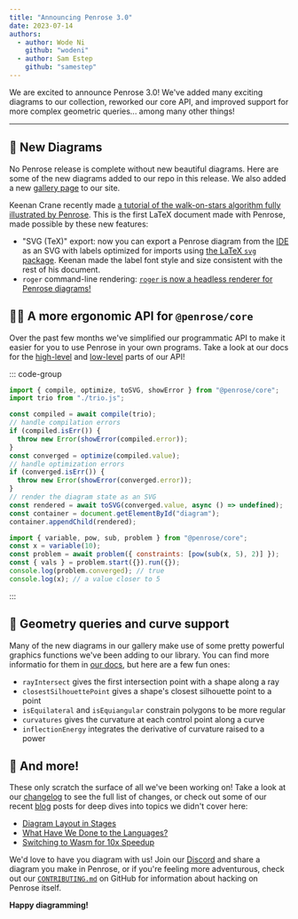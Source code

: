 ```yaml
---
title: "Announcing Penrose 3.0"
date: 2023-07-14
authors:
  - author: Wode Ni
    github: "wodeni"
  - author: Sam Estep
    github: "samestep"
---
```


<script setup>
import Author from "../.vitepress/theme/Author.vue";
import registry from "@penrose/examples/dist/registry.js";
import Gallery from '../src/components/GalleryWrapper.vue'
import {useData} from "vitepress"
const examples = ["spectral-graphs/examples/hypercube", "spectral-graphs/examples/hexagonal-lattice", "timeline/penrose", "walk-on-spheres/SignedAngleOutside"]
const trios = [...registry.entries()]
  .filter(([id]) => examples.includes(id))
  .map(([id]) => id);
</script>

<BlogMeta />

We are excited to announce Penrose 3.0! We've added many exciting diagrams to
our collection, reworked our core API, and improved support for more complex
geometric queries... among many other things!

---

## 🎨 New Diagrams

No Penrose release is complete without new beautiful diagrams. Here are some of
the new diagrams added to our repo in this release. We also added a new [gallery
page][] to our site.

<Gallery :trios="trios" />

Keenan Crane recently made [a tutorial of the walk-on-stars algorithm fully
illustrated by Penrose][wost]. This is the first LaTeX document made with
Penrose, made possible by these new features:

- "SVG (TeX)" export: now you can export a Penrose diagram from the [IDE][] as
  an SVG with labels optimized for imports using [the LaTeX `svg`
  package][tex-svg]. Keenan made the label font style and size consistent with
  the rest of his document.
- `roger` command-line rendering: [`roger` is now a headless renderer for Penrose
  diagrams!][roger pr]

## 👩‍💻 A more ergonomic API for `@penrose/core`

Over the past few months we've simplified our programmatic API to make it easier
for you to use Penrose in your own programs. Take a look at our docs for the
[high-level][language api] and [low-level][optimization api] parts of our API!

::: code-group

```javascript [highlevel.js]
import { compile, optimize, toSVG, showError } from "@penrose/core";
import trio from "./trio.js";

const compiled = await compile(trio);
// handle compilation errors
if (compiled.isErr()) {
  throw new Error(showError(compiled.error));
}
const converged = optimize(compiled.value);
// handle optimization errors
if (converged.isErr()) {
  throw new Error(showError(converged.error));
}
// render the diagram state as an SVG
const rendered = await toSVG(converged.value, async () => undefined);
const container = document.getElementById("diagram");
container.appendChild(rendered);
```

```javascript [lowlevel.js]
import { variable, pow, sub, problem } from "@penrose/core";
const x = variable(10);
const problem = await problem({ constraints: [pow(sub(x, 5), 2)] });
const { vals } = problem.start({}).run({});
console.log(problem.converged); // true
console.log(x); // a value closer to 5
```

:::

## 📐 Geometry queries and curve support

Many of the new diagrams in our gallery make use of some pretty powerful
graphics functions we've been adding to our library. You can find more
informatio for them in [our docs][functions], but here are a few fun ones:

- `rayIntersect` gives the first intersection point with a shape along a ray
- `closestSilhouettePoint` gives a shape's closest silhouette point to a point
- `isEquilateral` and `isEquiangular` constrain polygons to be more regular
- `curvatures` gives the curvature at each control point along a curve
- `inflectionEnergy` integrates the derivative of curvature raised to a power

## 👀 And more!

These only scratch the surface of all we've been working on! Take a look at our
[changelog][] to see the full list of changes, or check out some of our recent
[blog][] posts for deep dives into topics we didn't cover here:

- [Diagram Layout in Stages][blog stages]
- [What Have We Done to the Languages?][blog language]
- [Switching to Wasm for 10x Speedup][blog wasm]

We'd love to have you diagram with us! Join our [Discord][] and share a diagram
you make in Penrose, or if you're feeling more adventurous, check out our
[`CONTRIBUTING.md`][contributing] on GitHub for information about hacking on
Penrose itself.

**Happy diagramming!**

[blog]: /blog
[blog language]: /blog/new-language-features
[blog stages]: /blog/staged-layout
[blog wasm]: /blog/wasm
[changelog]: https://github.com/penrose/penrose/blob/main/CHANGELOG.md#v300-2023-07-14
[contributing]: https://github.com/penrose/penrose/blob/main/CONTRIBUTING.md
[discord]: https://discord.gg/a7VXJU4dfR
[functions]: /docs/ref/style/functions
[gallery page]: /examples
[ide]: pathname:///try/index.html
[language api]: /docs/ref/api
[optimization api]: /docs/ref/optimization-api
[roger pr]: https://github.com/penrose/penrose/pull/1387
[wost]: https://github.com/GeometryCollective/wost-simple
[tex-svg]: https://www.ctan.org/tex-archive/graphics/svg
